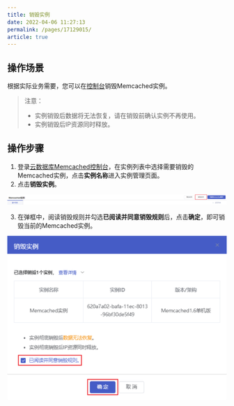 ```yaml
---
title: 销毁实例
date: 2022-04-06 11:27:13
permalink: /pages/17129015/
article: true
---
```


## 操作场景

根据实际业务需要，您可以在[控制台]()销毁Memcached实例。

> 注意：
>
> - 实例销毁后数据将无法恢复，请在销毁前确认实例不再使用。
> - 实例销毁后IP资源同时释放。

## 操作步骤

1. 登录[云数据库Memcached控制台]()，在实例列表中选择需要销毁的Memcached实例，点击**实例名称**进入实例管理页面。
2. 点击**销毁实例**。

![008](../../pics/008.png)

3. 在弹框中，阅读销毁规则并勾选**已阅读并同意销毁规则**后，点击**确定**，即可销毁当前的Memcached实例。

![009](../../pics/009.png)



